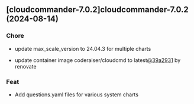 

## [cloudcommander-7.0.2]cloudcommander-7.0.2 (2024-08-14)

### Chore



- update max_scale_version to 24.04.3 for multiple charts

- update container image coderaiser/cloudcmd to latest[@39a2931](https://github.com/39a2931) by renovate

### Feat



- Add questions.yaml files for various system charts